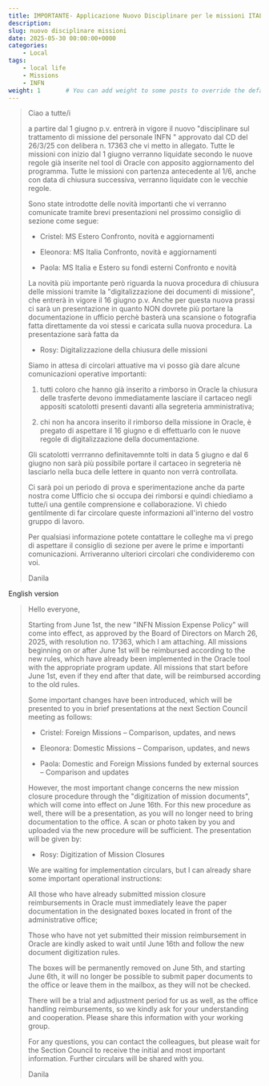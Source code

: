```yaml
---
title: IMPORTANTE- Applicazione Nuovo Disciplinare per le missioni ITALIA e ESTERO e nuova procedura di gestione della documentazione
description: 
slug: nuovo disciplinare missioni
date: 2025-05-30 00:00:00+0000
categories:
    - Local
tags:
    - local life
    - Missions
    - INFN
weight: 1       # You can add weight to some posts to override the default sorting (date descending)
---
```

> Ciao a tutte/i
> 
> a partire dal 1 giugno p.v. entrerà in vigore il nuovo "disciplinare sul trattamento di missione del personale INFN " approvato dal CD del 26/3/25 con delibera n. 17363 che vi metto in allegato. Tutte le missioni con inizio dal 1 giugno verranno liquidate secondo le nuove regole già inserite nel tool di Oracle con  apposito aggiornamento del programma. Tutte le missioni con partenza antecedente al 1/6, anche con data di chiusura successiva, verranno liquidate con le vecchie regole.
> 
> Sono state introdotte delle novità importanti che vi verranno comunicate tramite brevi presentazioni nel prossimo consiglio di sezione come segue:
> 
> - Cristel: MS Estero Confronto, novità e aggiornamenti
> 
> - Eleonora: MS Italia Confronto, novità e aggiornamenti
> 
> - Paola: MS Italia e Estero su fondi esterni Confronto e novità
> 
> La novità più importante però riguarda la nuova procedura di chiusura delle missioni tramite la "digitalizzazione dei documenti di missione", che entrerà in vigore il 16 giugno p.v.  Anche per questa nuova prassi ci sarà un presentazione in quanto NON dovrete più portare la documentazione in ufficio perchè basterà una scansione o fotografia fatta direttamente da voi stessi e caricata sulla nuova procedura. La presentazione sarà fatta da 
> 
> - Rosy: Digitalizzazione della chiusura delle missioni
> 
> Siamo in attesa di circolari attuative ma vi posso già dare alcune comunicazioni operative importanti:
> 
> 1) tutti coloro che hanno già inserito a rimborso  in Oracle  la chiusura delle trasferte devono immediatamente lasciare il cartaceo negli appositi scatolotti presenti davanti alla segreteria amministrativa;
> 
> 2) chi non ha ancora inserito il rimborso della missione in Oracle, è pregato di aspettare il 16 giugno e di effettuarlo con le nuove regole di digitalizzazione della documentazione.
> 
> Gli scatolotti verrranno definitavemnte tolti in data 5 giugno  e dal 6 giugno non sarà più possibile portare il cartaceo in segreteria nè lasciarlo nella buca delle lettere in quanto non verrà controllata.
> 
> Ci sarà poi un periodo di prova e sperimentazione anche da parte nostra come Ufficio che si occupa dei rimborsi e quindi chiediamo a tutte/i una gentile comprensione e collaborazione. Vi chiedo gentilmente di far circolare queste informazioni all'interno del vostro gruppo di lavoro.
> 
> Per qualsiasi informazione potete contattare le colleghe ma vi prego di aspettare il consiglio di sezione per avere le prime e importanti comunicazioni. Arriveranno ulteriori circolari che condivideremo con voi.
> 
> Danila
 
English version

> Hello everyone,
> 
> Starting from June 1st, the new "INFN Mission Expense Policy" will come into effect, as approved by the Board of Directors on March 26, 2025, with resolution no. 17363, which I am attaching. All missions beginning on or after June 1st will be reimbursed according to the new rules, which have already been implemented in the Oracle tool with the appropriate program update. All missions that start before June 1st, even if they end after that date, will be reimbursed according to the old rules.
> 
> Some important changes have been introduced, which will be presented to you in brief presentations at the next Section Council meeting as follows:
> 
> -   Cristel: Foreign Missions – Comparison, updates, and news
> 
> -   Eleonora: Domestic Missions – Comparison, updates, and news
> 
> -   Paola: Domestic and Foreign Missions funded by external sources – Comparison and updates
> 
> However, the most important change concerns the new mission closure procedure through the "digitization of mission documents", which will come into effect on June 16th. For this new procedure as well, there will be a presentation, as you will no longer need to bring documentation to the office. A scan or photo taken by you and uploaded via the new procedure will be sufficient. The presentation will be given by:
> 
> -    Rosy: Digitization of Mission Closures
> 
> We are waiting for implementation circulars, but I can already share some important operational instructions:
> 
> All those who have already submitted mission closure reimbursements in Oracle must immediately leave the paper documentation in the designated boxes located in front of the administrative office;
> 
> Those who have not yet submitted their mission reimbursement in Oracle are kindly asked to wait until June 16th and follow the new document digitization rules.
> 
> The boxes will be permanently removed on June 5th, and starting June 6th, it will no longer be possible to submit paper documents to the office or leave them in the mailbox, as they will not be checked.
> 
> There will be a trial and adjustment period for us as well, as the office handling reimbursements, so we kindly ask for your understanding and cooperation. Please share this information with your working group.
> 
> For any questions, you can contact the colleagues, but please wait for the Section Council to receive the initial and most important information. Further circulars will be shared with you.
> 
> Danila

